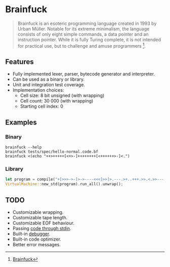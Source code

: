 # Brainfuck

> Brainfuck is an esoteric programming language created in 1993 by Urban Müller. Notable for its extreme minimalism, the language consists of only eight simple commands, a data pointer and an instruction pointer. While it is fully Turing complete, it is not intended for practical use, but to challenge and amuse programmers [^1].

## Features

- Fully implemented lexer, parser, bytecode generator and interpreter.
- Can be used as a binary or library.
- Unit and integration test coverage.
- Implementation choices:
  - Cell size: 8 bit unsigned (with wrapping)
  - Cell count: 30 000 (with wrapping)
  - Starting cell index: 0

## Examples

### Binary

```
brainfuck --help
brainfuck tests/spec/hello-normal.code.bf
brainfuck <(echo "++>+++++[<+>-]++++++++[<++++++>-]<.")
```

### Library

```Rust
let program = compile("+[>>>->-[>->----<<<]>>]>.---.>+..+++.>>.<.>>---.<<<.+++.------.<-.>>+.");
VirtualMachine::new_std(program).run_all().unwrap();
```

## TODO

- Customizable wrapping.
- Customizable tape length.
- Customizable EOF behaviour.
- Passing [code through stdin](https://esolangs.org/wiki/Brainfuck#Extensions).
- Built-in [debugger](https://esolangs.org/wiki/Brainfuck#Extensions).
- Built-in code optimizer.
- Better error messages.

[^1]: [Brainfuck](https://en.wikipedia.org/wiki/Brainfuck)
